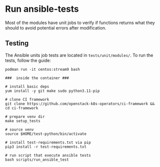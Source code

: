 # Run ansible-tests

Most of the modules have unit jobs to verify if functions
returns what they should to avoid potential errors after modification.

## Testing

The Ansible units job tests are located in `tests/unit/modules/`.
To run the tests, follow the guide:

```shell
podman run -it centos:stream9 bash

###  inside the container ###

# install basic deps
yum install -y git make sudo python3.11-pip

# clone CI framework
git clone https://github.com/openstack-k8s-operators/ci-framework && cd ci-framework

# prepare venv dir
make setup_tests

# source venv
source $HOME/test-python/bin/activate

# install test-requirements.txt via pip
pip3 install -r test-requirements.txt

# run script that execute ansible tests
bash scripts/run_ansible_test
```
